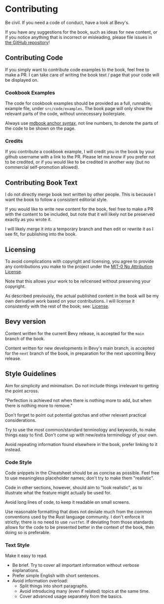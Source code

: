 # Contributing

Be civil. If you need a code of conduct, have a look at Bevy's.

If you have any suggestions for the book, such as ideas for new content, or
if you notice anything that is incorrect or misleading, please file issues in
[the GitHub repository](https://github.com/bevy-cheatbook/bevy-cheatbook)!

## Contributing Code

If you simply want to contribute code examples to the book, feel free to
make a PR. I can take care of writing the book text / page that your code
will be displayed on.

### Cookbook Examples

The code for cookbook examples should be provided as a full, runnable,
example file, under `src/code/examples`. The book page will only show the
relevant parts of the code, without unnecessary boilerplate.

Always use [mdbook anchor syntax](https://rust-lang.github.io/mdBook/format/mdbook.html#including-portions-of-a-file),
not line numbers, to denote the parts of the code to be shown on the page.

### Credits

If you contribute a cookbook example, I will credit you in the book by your
github username with a link to the PR. Please let me know if you prefer not
to be credited, or if you would like to be credited in another way (but no
commercial self-promotion allowed).

## Contributing Book Text

I do not directly merge book text written by other people. This is because
I want the book to follow a consistent editorial style.

If you would like to write new content for the book, feel free to make a
PR with the content to be included, but note that it will likely not be
preserved exactly as you wrote it.

I will likely merge it into a temporary branch and then edit or rewrite it
as I see fit, for publishing into the book.

## Licensing

To avoid complications with copyright and licensing, you agree to provide
any contributions you make to the project under the [MIT-0 No Attribution
License](https://github.com/bevy-cheatbook/mit-0).

Note that this allows your work to be relicensed without preserving your
copyright.

As described previously, the actual published content in the book will be my
own derivative work based on your contributions. I will license it consistently
with the rest of the book; see: [License](./introduction.md#license).

## Bevy version

Content written for the current Bevy release, is accepted for the `main`
branch of the book.

Content written for new developments in Bevy's main branch, is accepted for the
`next` branch of the book, in preparation for the next upcoming Bevy release.

## Style Guidelines

Aim for simplicity and minimalism. Do not include things irrelevant to
getting the point across.

"Perfection is achieved not when there is nothing more to add, but when
there is nothing more to remove."

Don't forget to point out potential gotchas and other relevant practical
considerations.

Try to use the most common/standard terminology and keywords, to make things
easy to find. Don't come up with new/extra terminology of your own.

Avoid repeating information found elsewhere in the book, prefer linking to
it instead.

### Code Style

Code snippets in the Cheatsheet should be as concise as possible. Feel free
to use meaningless placeholder names; don't try to make them "realistic".

Code in other sections, however, should aim to "look realistic", as to
illustrate what the feature might actually be used for.

Avoid long lines of code, to keep it readable on small screens.

Use reasonable formatting that does not deviate much from the common
conventions used by the Rust language community. I don't enforce it strictly;
there is no need to use `rustfmt`. If deviating from those standards allows
for the code to be presented better in the context of the book, then doing
so is preferable.

### Text Style

Make it easy to read.

- Be brief. Try to cover all important information without verbose explanations.
- Prefer simple English with short sentences.
- Avoid information overload:
  - Split things into short paragraphs.
  - Avoid introducing many (even if related) topics at the same time.
  - Cover advanced usage separately from the basics.

